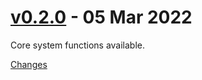 <a name="v0.2.0"></a>
# [v0.2.0](https://github.com/admiralnlson/castle-falkenstein-fvtt/releases/tag/v0.2.0) - 05 Mar 2022

Core system functions available.

[Changes][v0.2.0]


[v0.2.0]: https://github.com/admiralnlson/castle-falkenstein-fvtt/tree/v0.2.0

 <!-- Generated by https://github.com/rhysd/changelog-from-release -->

